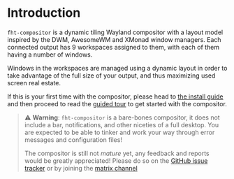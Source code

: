 # Introduction

`fht-compositor` is a dynamic tiling Wayland compositor with a layout model inspired by the DWM,
AwesomeWM and XMonad window managers. Each connected output has 9 workspaces assigned to them,
with each of them having a number of windows.

Windows in the workspaces are managed using a dynamic layout in order to take advantage of the full
size of your output, and thus maximizing used screen real estate.

If this is your first time with the compositor, please head to [the install guide](./getting-started/install.md)
and then proceed to read the [guided tour](./getting-started/guided-tour.md) to get started with the compositor.

> ⚠️ **Warning**: `fht-compositor` is a bare-bones compositor, it does not include a bar,
> notifications, and other niceties of a full desktop. You are expected to be able to tinker and
> work your way through error messages and configuration files!
>
> The compositor is still not _mature_ yet, any feedback and reports would be greatly appreciated!
> Please do so on the [GitHub issue tracker](https://github.com/nferhat/fht-compositor/issues/new?template=Blank+issue)
> or by joining the [matrix channel](https://matrix.to/#/#fht-compositor:matrix.org)
